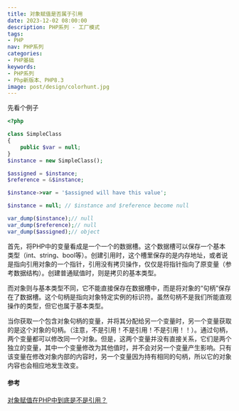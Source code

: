 ```yaml
---
title: 对象赋值是否属于引用
date: 2023-12-02 08:00:00
description: PHP系列 - 工厂模式
tags:
- PHP
nav: PHP系列
categories:
- PHP基础
keywords:
- PHP系列
- Php新版本、PHP8.3
image: post/design/colorhunt.jpg
---
```


先看个例子
```php
<?php

class SimpleClass
{
    public $var = null;
}
$instance = new SimpleClass();

$assigned = $instance;
$reference = &$instance;

$instance->var = '$assigned will have this value';

$instance = null; // $instance and $reference become null

var_dump($instance);// null
var_dump($reference);// null
var_dump($assigned);// object
```

首先，将PHP中的变量看成是一个一个的数据槽。这个数据槽可以保存一个基本类型（int、string、bool等）。创建引用时，这个槽里保存的是内存地址，或者说是指向引用对象的一个指针，引用没有拷贝操作，仅仅是将指针指向了原变量（参考数据结构）。创建普通赋值时，则是拷贝的基本类型。

而对象则与基本类型不同，它不能直接保存在数据槽中，而是将对象的“句柄”保存在了数据槽。这个句柄是指向对象特定实例的标识符。虽然句柄不是我们所能直观操作的类型，但它也属于基本类型。

当你获取一个包含对象句柄的变量，并将其分配给另一个变量时，另一个变量获取的是这个对象的句柄。（注意，不是引用！不是引用！不是引用！！）。通过句柄，两个变量都可以修改同一个对象。但是，这两个变量并没有直接关系，它们是两个独立的变量，其中一个变量修改为其他值时，并不会对另一个变量产生影响。只有该变量在修改对象内部的内容时，另一个变量因为持有相同的句柄，所以它的对象内容也会相应地发生改变。

#### 参考

[对象赋值在PHP中到底是不是引用？](https://mp.weixin.qq.com/s/wKIU83A7u1ENQF32jX5FSQ)


